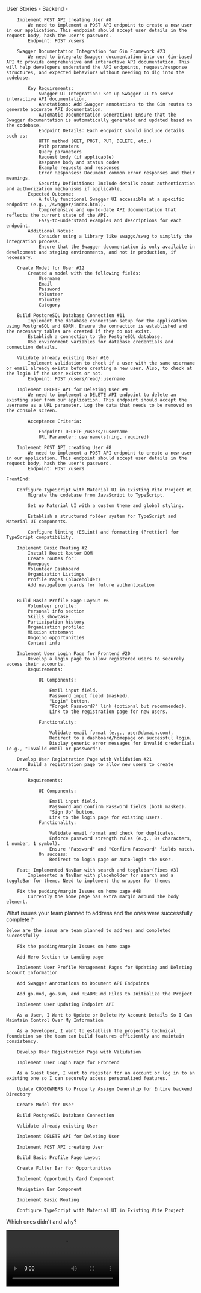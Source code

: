 
User Stories -
    Backend - 

        Implement POST API creating User #8
            We need to implement a POST API endpoint to create a new user in our application. This endpoint should accept user details in the request body, hash the user's password.
            Endpoint: POST /users

        Swagger Documentation Integration for Gin Framework #23
            We need to integrate Swagger documentation into our Gin-based API to provide comprehensive and interactive API documentation. This will help developers understand the API endpoints, request/response structures, and expected behaviors without needing to dig into the codebase.

            Key Requirements:
                Swagger UI Integration: Set up Swagger UI to serve interactive API documentation.
                Annotations: Add Swagger annotations to the Gin routes to generate accurate API documentation.
                Automatic Documentation Generation: Ensure that the Swagger documentation is automatically generated and updated based on the codebase.
                Endpoint Details: Each endpoint should include details such as:
                HTTP method (GET, POST, PUT, DELETE, etc.)
                Path parameters
                Query parameters
                Request body (if applicable)
                Response body and status codes
                Example requests and responses
                Error Responses: Document common error responses and their meanings.
                Security Definitions: Include details about authentication and authorization mechanisms if applicable.
            Expected Outcome:
                A fully functional Swagger UI accessible at a specific endpoint (e.g., /swagger/index.html).
                Comprehensive and up-to-date API documentation that reflects the current state of the API.
                Easy-to-understand examples and descriptions for each endpoint.
            Additional Notes:
                Consider using a library like swaggo/swag to simplify the integration process.
                Ensure that the Swagger documentation is only available in development and staging environments, and not in production, if necessary.

        Create Model for User #12
            Created a model with the following fields:
                Username
                Email
                Password
                Volunteer
                Voluntee
                Category

        Build PostgreSQL Database Connection #11
            Implement the database connection setup for the application using PostgreSQL and GORM. Ensure the connection is established and the necessary tables are created if they do not exist.
            Establish a connection to the PostgreSQL database.
            Use environment variables for database credentials and connection details.
        
        Validate already existing User #10
            Implement validation to check if a user with the same username or email already exists before creating a new user. Also, to check at the login if the user exists or not.
            Endpoint: POST /users/read/:username

        Implement DELETE API for Deleting User #9
            We need to implement a DELETE API endpoint to delete an existing user from our application. This endpoint should accept the username as a URL parameter. Log the data that needs to be removed on the console screen.

            Acceptance Criteria:

                Endpoint: DELETE /users/:username
                URL Parameter: username(string, required)
        
        Implement POST API creating User #8
            We need to implement a POST API endpoint to create a new user in our application. This endpoint should accept user details in the request body, hash the user's password.
            Endpoint: POST /users

    FrontEnd:

        Configure TypeScript with Material UI in Existing Vite Project #1
            Migrate the codebase from JavaScript to TypeScript.

            Set up Material UI with a custom theme and global styling.

            Establish a structured folder system for TypeScript and Material UI components.

            Configure linting (ESLint) and formatting (Prettier) for TypeScript compatibility.
        
        Implement Basic Routing #2
            Install React Router DOM
            Create routes for:
            Homepage
            Volunteer Dashboard
            Organization Listings
            Profile Pages (placeholder)
            Add navigation guards for future authentication
        

        Build Basic Profile Page Layout #6
            Volunteer profile:
            Personal info section
            Skills showcase
            Participation history
            Organization profile:
            Mission statement
            Ongoing opportunities
            Contact info
        
        Implement User Login Page for Frontend #20
            Develop a login page to allow registered users to securely access their accounts.
            Requirements:

                UI Components:

                    Email input field.
                    Password input field (masked).
                    "Login" button.
                    "Forgot Password?" link (optional but recommended).
                    Link to the registration page for new users.

                Functionality:

                    Validate email format (e.g., user@domain.com).
                    Redirect to a dashboard/homepage on successful login.
                    Display generic error messages for invalid credentials (e.g., "Invalid email or password").

        Develop User Registration Page with Validation #21
            Build a registration page to allow new users to create accounts.

            Requirements:

                UI Components:

                    Email input field.
                    Password and Confirm Password fields (both masked).
                    "Sign Up" button.
                    Link to the login page for existing users.
                Functionality:

                    Validate email format and check for duplicates.
                    Enforce password strength rules (e.g., 8+ characters, 1 number, 1 symbol).
                    Ensure "Password" and "Confirm Password" fields match.
                On success:
                    Redirect to login page or auto-login the user.

        Feat: Implemented NavBar with search and togglebar(Fixes #3)
            Implemented a NavBar with placeholder for search and a toggleBar for theme. Need to implement the wrapper for themes
        
        Fix the padding/margin Issues on home page #48
            Currently the home page has extra margin around the body element.

What issues your team planned to address and the ones were successfully complete ?

    Below are the issue are team planned to address and completed successfully -

        Fix the padding/margin Issues on home page

        Add Hero Section to Landing page

        Implement User Profile Management Pages for Updating and Deleting Account Information

        Add Swagger Annotations to Document API Endpoints

        Add go.mod, go.sum, and README.md Files to Initialize the Project

        Implement User Updating Endpoint API

        As a User, I Want to Update or Delete My Account Details So I Can Maintain Control Over My Information

        As a Developer, I want to establish the project’s technical foundation so the team can build features efficiently and maintain consistency.

        Develop User Registration Page with Validation

        Implement User Login Page for Frontend

        As a Guest User, I want to register for an account or log in to an existing one so I can securely access personalized features.

        Update CODEOWNERS to Properly Assign Ownership for Entire backend Directory

        Create Model for User

        Build PostgreSQL Database Connection

        Validate already existing User

        Implement DELETE API for Deleting User

        Implement POST API creating User

        Build Basic Profile Page Layout

        Create Filter Bar for Opportunities

        Implement Opportunity Card Component

        Navigation Bar Component

        Implement Basic Routing

        Configure TypeScript with Material UI in Existing Vite Project


Which ones didn't and why?


<video src="/assets/backend_1.mp4" controls title="Backend Demo">
  Your browser does not support the video tag.
</video>
    
